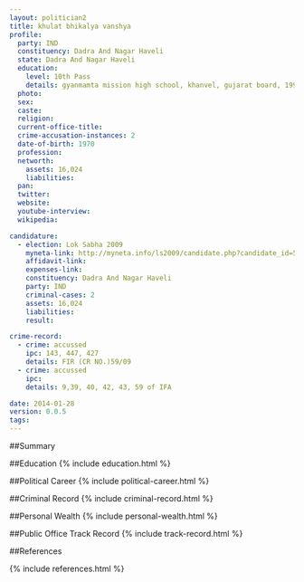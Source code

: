 ```yaml
---
layout: politician2
title: khulat bhikalya vanshya
profile: 
  party: IND
  constituency: Dadra And Nagar Haveli
  state: Dadra And Nagar Haveli
  education: 
    level: 10th Pass
    details: gyanmamta mission high school, khanvel, gujarat board, 1991
  photo: 
  sex: 
  caste: 
  religion: 
  current-office-title: 
  crime-accusation-instances: 2
  date-of-birth: 1970
  profession: 
  networth: 
    assets: 16,024
    liabilities: 
  pan: 
  twitter: 
  website: 
  youtube-interview: 
  wikipedia: 

candidature: 
  - election: Lok Sabha 2009
    myneta-link: http://myneta.info/ls2009/candidate.php?candidate_id=5743
    affidavit-link: 
    expenses-link: 
    constituency: Dadra And Nagar Haveli 
    party: IND
    criminal-cases: 2
    assets: 16,024
    liabilities: 
    result:  

crime-record: 
  - crime: accussed
    ipc: 143, 447, 427
    details: FIR (CR NO.)59/09 
  - crime: accussed
    ipc: 
    details: 9,39, 40, 42, 43, 59 of IFA 

date: 2014-01-28
version: 0.0.5
tags: 
---
```

##Summary


##Education
{% include education.html %}


##Political Career
{% include political-career.html %}


##Criminal Record
{% include criminal-record.html %}


##Personal Wealth
{% include personal-wealth.html %}


##Public Office Track Record
{% include track-record.html %}


##References


{% include references.html %}